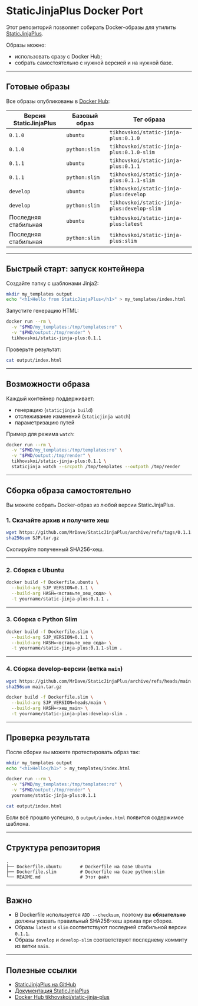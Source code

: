 # StaticJinjaPlus Docker Port

Этот репозиторий позволяет собирать Docker-образы для утилиты [StaticJinjaPlus](https://github.com/MrDave/StaticJinjaPlus).

Образы можно:
- использовать сразу с Docker Hub;
- собрать самостоятельно с нужной версией и на нужной базе.

---

## Готовые образы

Все образы опубликованы в [Docker Hub](https://hub.docker.com/r/tikhovskoi/static-jinja-plus):

| Версия StaticJinjaPlus | Базовый образ   | Тег образа                            |
|------------------------|-----------------|---------------------------------------|
| `0.1.0`                | `ubuntu`        | `tikhovskoi/static-jinja-plus:0.1.0`  |
| `0.1.0`                | `python:slim`   | `tikhovskoi/static-jinja-plus:0.1.0-slim` |
| `0.1.1`                | `ubuntu`        | `tikhovskoi/static-jinja-plus:0.1.1`  |
| `0.1.1`                | `python:slim`   | `tikhovskoi/static-jinja-plus:0.1.1-slim` |
| `develop`             | `ubuntu`        | `tikhovskoi/static-jinja-plus:develop` |
| `develop`             | `python:slim`   | `tikhovskoi/static-jinja-plus:develop-slim` |
| Последняя стабильная | `ubuntu`        | `tikhovskoi/static-jinja-plus:latest` |
| Последняя стабильная | `python:slim`   | `tikhovskoi/static-jinja-plus:slim`   |

---

## Быстрый старт: запуск контейнера

Создайте папку с шаблонами Jinja2:

```bash
mkdir my_templates output
echo "<h1>Hello from StaticJinjaPlus</h1>" > my_templates/index.html
````

Запустите генерацию HTML:

```bash
docker run --rm \
  -v "$PWD/my_templates:/tmp/templates:ro" \
  -v "$PWD/output:/tmp/render" \
  tikhovskoi/static-jinja-plus:0.1.1
```

Проверьте результат:

```bash
cat output/index.html
```

---

## Возможности образа

Каждый контейнер поддерживает:

* генерацию (`staticjinja build`)
* отслеживание изменений (`staticjinja watch`)
* параметризацию путей

Пример для режима `watch`:

```bash
docker run --rm \
  -v "$PWD/my_templates:/tmp/templates:ro" \
  -v "$PWD/output:/tmp/render" \
  tikhovskoi/static-jinja-plus:0.1.1 \
  staticjinja watch --srcpath /tmp/templates --outpath /tmp/render
```

---

## Сборка образа самостоятельно

Вы можете собрать Docker-образ из любой версии StaticJinjaPlus.

### 1. Скачайте архив и получите хеш

```bash
wget https://github.com/MrDave/StaticJinjaPlus/archive/refs/tags/0.1.1.tar.gz -O SJP.tar.gz
sha256sum SJP.tar.gz
```

Скопируйте полученный SHA256-хеш.

---

### 2. Сборка с Ubuntu

```bash
docker build -f Dockerfile.ubuntu \
  --build-arg SJP_VERSION=0.1.1 \
  --build-arg HASH=<вставьте_хеш_сюда> \
  -t yourname/static-jinja-plus:0.1.1 .
```

---

### 3. Сборка с Python Slim

```bash
docker build -f Dockerfile.slim \
  --build-arg SJP_VERSION=0.1.1 \
  --build-arg HASH=<вставьте_хеш_сюда> \
  -t yourname/static-jinja-plus:0.1.1-slim .
```

---

### 4. Сборка develop-версии (ветка `main`)

```bash
wget https://github.com/MrDave/StaticJinjaPlus/archive/refs/heads/main.tar.gz -O main.tar.gz
sha256sum main.tar.gz
```

```bash
docker build -f Dockerfile.slim \
  --build-arg SJP_VERSION=heads/main \
  --build-arg HASH=<хеш_main> \
  -t yourname/static-jinja-plus:develop-slim .
```

---

## Проверка результата

После сборки вы можете протестировать образ так:

```bash
mkdir my_templates output
echo "<h1>Hello</h1>" > my_templates/index.html

docker run --rm \
  -v "$PWD/my_templates:/tmp/templates:ro" \
  -v "$PWD/output:/tmp/render" \
  yourname/static-jinja-plus:0.1.1

cat output/index.html
```

Если всё прошло успешно, в `output/index.html` появится содержимое шаблона.

---

## Структура репозитория

```
.
├── Dockerfile.ubuntu       # Dockerfile на базе Ubuntu
├── Dockerfile.slim         # Dockerfile на базе python:slim
└── README.md               # Этот файл
```

---

## Важно

* В Dockerfile используется `ADD --checksum`, поэтому вы **обязательно** должны указать правильный SHA256-хеш архива при сборке.
* Образы `latest` и `slim` соответствуют последней стабильной версии `0.1.1`.
* Образы `develop` и `develop-slim` соответствуют последнему коммиту из ветки `main`.

---

## Полезные ссылки

* [StaticJinjaPlus на GitHub](https://github.com/MrDave/StaticJinjaPlus)
* [Документация StaticJinjaPlus](https://staticjinja.readthedocs.io/)
* [Docker Hub tikhovskoi/static-jinja-plus](https://hub.docker.com/r/tikhovskoi/static-jinja-plus)
